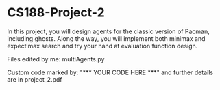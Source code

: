 # CS188-Project-2
In this project, you will design agents for the classic version of Pacman, including ghosts. Along the way, you will implement both minimax and expectimax search and try your hand at evaluation function design. 

Files edited by me: multiAgents.py  

Custom code marked by: "*** YOUR CODE HERE ***" and further details are in project_2.pdf
